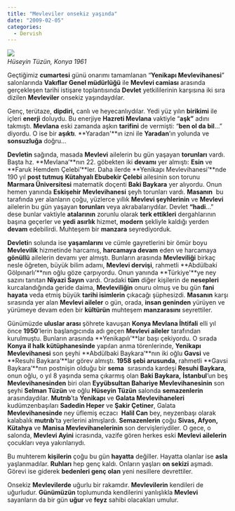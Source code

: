 ```yaml
---
title: "Mevleviler onsekiz yaşında"
date: "2009-02-05"
categories: 
  - Dervish
---
```


![](/uploads/image/hüss.jpg)   
_Hüseyin Tüzün, Konya 1961_

Geçtiğimiz **cumartesi** günü onarımı tamamlanan “**Yenikapı Mevlevihanesi**” salonlarında **Vakıflar Genel müdürlüğü** ile **Mevlevi camiası** arasında gerçekleşen tarihi istişare toplantısında **Devlet** yetkililerinin karşısına iki sıra dizilen **Mevleviler** onsekiz yaşındaydılar.

Genç, terütaze, **dipdiri,** canlı ve heyecanlıydılar. Yedi yüz yılın **birikimi** ile içleri **enerji** doluydu. Bu enerjiye **Hazreti Mevlana** vaktiyle “**aşk”** adını takmıştı. **Mevlana** eski zamanda aşkın **tarifini** de vermişti: “**ben ol da bil**…” diyordu. O ise bir **aşıktı**. **Yaradan'**ın izni ile **Yaradan**’ın yolunda ve **sonsuzluğa** doğru…

**Devletin** sağında, masada **Mevlevi** ailelerin bu gün yaşayan **torunları** vardı. Başta hz. **Mevlana’**nın 22. göbekten iki **devamı** yer almıştı: **Esin** ve **Faruk Hemdem Çelebi’**ler. Daha ilerde **Yenikapı Mevlevihanesi’**nde 190 yıl **post tutmuş** **Kütahyalı Ebubekir Çelebi** ailesinin son torunu **Marmara Üniversitesi** matematik doçenti **Baki Baykara** yer alıyordu. Onun hemen yanında **Eskişehir** **Mevlevihanesi** şeyh torunları vardı. **Masanın**  bu tarafında yer alanların çoğu, yüzlerce yıllık **Mevlevi şeyhlerinin** ve **Mevlevi** ailelerin bu gün yaşayan **torunları** veya akrabalarıydılar. Devlet **“hadi**…” dese bunlar vaktiyle **atalarının** zorunlu olarak **terk ettikleri** dergahlarının başına geçerler ve **yedi asırlık** hizmet, **modern** şekliyle kaldığı yerden **devam** edebilirdi. Muhteşem bir **manzara** seyrediyorduk.

**Devleti**n solunda ise **yaşamlarını** ve cümle gayretlerini bir ömür boyu **Mevlevilik** hizmetinde harcamış, **harcamaya devam** eden ve harcamaya **gönüllü** ailelerin devamı yer almıştı. Bunların arasında **Mevleviliği** birkaç nesle öğreten, büyük bilim adamı, **Mevlevi dervişi**, rahmetli **Abdülbaki Gölpınarlı’**nın oğlu göze çarpıyordu. Onun yanında **Türkiye'**ye ney sazını tanıtan **Niyazi Sayın** vardı. Oradaki **tüm** diğer kişilerin de **nesepleri** kurcalandığında geride daima, **Mevleviliğin** onuru olmuş ve bu gün **fani hayata** veda etmiş büyük **tarihi isimlerin** çıkacağı şüphesizdi. **Masanın** karşı sırasında yer alan **Mevlevi aileler** o gün, orada, **insan geninden** yürüyen ve yürümeye devam eden bir **kültürün** muhteşem **manzarasını** seyrettiler. 

Günümüzde **uluslar arası** şöhrete kavuşan **Konya Mevlana İhtifali** elli yıl önce **1950**’lerin başlangıcında adı geçen **Mevlevi aileler** tarafından kurulmuştu. Bunların arasında **Yenikapılı’**lar başı çekiyordu. O sırada **Konya il halk kütüphanesinde** yapılan anma törenlerinde, **Yenikapı Mevlevihanesi** son şeyhi **Abdülbaki Baykara’**nın iki oğlu **Gavsi** ve **Resuhi Baykara’**lar görev almıştı. **1958 şebi arusunda**, rahmetli **Gavsi Baykara’**nın postnişin olduğu bir **sema**  sırasında kardeşi **Resuhi Baykara**, onun oğlu, o yıl 8 yaşında sema çıkarmış olan **Baki Baykara,** **İstanbul**’un beş **Mevlevihanesinden** biri olan **Eyyübsultan Bahariye Mevlevihanesinin** son şeyhi **Selman Tüzün** ve oğlu **Hüseyin Tüzün** salonda **semazenlerin** arasındaydılar. **Mutrıb**’ta **Yenikapı** ve **Galata Mevlevihaneleri** kudümzenbaşıları **Sadedin Heper** ve **Şakir Çetiner**, Galata **Mevlevihanesinde** ney üflemiş eczacı  **Halil Can** bey, neyzenbaşı olarak kalabalık **mutrıb**’ta yerlerini almışlardı. **Semazenlerin** çoğu **Sivas, Afyon, Kütahya** ve **Manisa Mevlevihanelerinin** son dervişleriydiler. O gece, o salonda, **Mevlevi Ayini** icrasında, vazife gören herkes eski **Mevlevi ailelerin** çocukları veya yakınlarıydı.

Bu muhterem **kişilerin** çoğu bu gün **hayatta** değiller. Hayatta olanlar ise **asla** yaşlanmadılar. **Ruhları** hep genç kaldı. Onların yaşları **on sekizi** aşmadı. Görevi ise giderek **bedenleri genç olan** yeni nesillere devrettiler.

Onsekiz **Mevlevilerde** uğurlu bir rakamdır. **Mevlevilerin** kendileri de uğurludur. **Günümüzün** toplumunda kendilerini yanlışlıkla **Mevlevi** sayanların da bir gün **uğur** ve **feyz** sahibi olacakları umulur.
